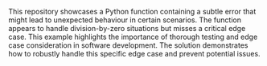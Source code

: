 This repository showcases a Python function containing a subtle error that might lead to unexpected behaviour in certain scenarios.  The function appears to handle division-by-zero situations but misses a critical edge case. This example highlights the importance of thorough testing and edge case consideration in software development. The solution demonstrates how to robustly handle this specific edge case and prevent potential issues.